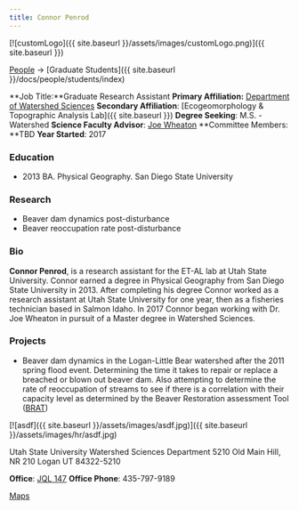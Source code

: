 ```yaml
---
title: Connor Penrod
---
```


[![customLogo]({{ site.baseurl }}/assets/images/customLogo.png)]({{ site.baseurl }})

[People]({{site.baseurl}}/docs/people/index) -> [Graduate Students]({{ site.baseurl }}/docs/people/students/index)

**Job Title:**Graduate Research Assistant
**Primary Affiliation:** [Department of Watershed Sciences](http://qcnr.usu.edu/wats/)
**Secondary Affiliation**: [Ecogeomorphology & Topographic Analysis Lab]({{ site.baseurl }})
**Degree Seeking**: M.S. - Watershed 
**Science Faculty Advisor**: [Joe Wheaton](https://qcnr.usu.edu/directory/wheaton_joseph)
**Committee Members: **TBD
**Year Started**: 2017

### Education

*	2013 BA. Physical Geography. San Diego State University

### Research

- Beaver dam dynamics post-disturbance
- Beaver reoccupation rate post-disturbance

### Bio

**Connor Penrod**, is a research assistant for the ET-AL lab at Utah State University. Connor earned a degree in Physical Geography from San Diego State University in 2013. After completing his degree Connor worked as a research assistant at Utah State University for one year, then as a fisheries technician based in Salmon Idaho. In 2017 Connor began working  with Dr. Joe Wheaton in pursuit of a Master degree in Watershed Sciences. 

### Projects

- Beaver dam dynamics in the Logan-Little Bear watershed after the 2011 spring flood event. Determining the time it takes to repair or replace a breached or blown out beaver dam. Also attempting to determine the rate of reoccupation of streams to see if there is a correlation with their capacity level as determined by the Beaver Restoration assessment Tool ([BRAT](http://brat.joewheaton.org/))

[![asdf]({{ site.baseurl }}/assets/images/asdf.jpg)]({{ site.baseurl }}/assets/images/hr/asdf.jpg)

Utah State University
Watershed Sciences Department
5210 Old Main Hill, NR 210
Logan UT 84322-5210

**Office**:  [JQL 147](http://www.usu.edu/map/index.cfm?id=47)
**Office Phone**: 435-797-9189



[Maps](https://sites.google.com/site/brownbirdmaps/)